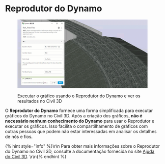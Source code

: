 # Reprodutor do Dynamo

<figure><img src="../.gitbook/assets/Rail_PlaceTies_Player (1).gif" alt=""><figcaption><p>Executar o gráfico usando o Reprodutor do Dynamo e ver os resultados no Civil 3D</p></figcaption></figure>

O **Reprodutor do Dynamo** fornece uma forma simplificada para executar gráficos do Dynamo no Civil 3D. Após a criação dos gráficos, **não é necessário nenhum conhecimento do Dynamo** para usar o Reprodutor e executar os gráficos. Isso facilita o compartilhamento de gráficos com outras pessoas que podem não estar interessadas em analisar os detalhes de nós e fios.

{% hint style="info" %}\r\n Para obter mais informações sobre o Reprodutor do Dynamo no Civil 3D, consulte a documentação fornecida no site [Ajuda do Civil 3D](https://help.autodesk.com/view/CIV3D/2024/PTB/?guid=Civil3D_Dynamo_Dynamo_Player_html). \r\n{% endhint %}

